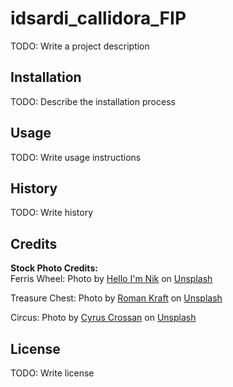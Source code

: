 # idsardi_callidora_FIP

TODO: Write a project description
## Installation
TODO: Describe the installation process
## Usage
TODO: Write usage instructions
## History
TODO: Write history
## Credits
__Stock Photo Credits:__
<br>
Ferris Wheel: Photo by <a href="https://unsplash.com/@helloimnik?utm_source=unsplash&utm_medium=referral&utm_content=creditCopyText">Hello I'm Nik</a> on <a href="https://unsplash.com/s/photos/ferris-wheel?utm_source=unsplash&utm_medium=referral&utm_content=creditCopyText">Unsplash</a>

Treasure Chest: Photo by <a href="https://unsplash.com/@iamromankraft?utm_source=unsplash&utm_medium=referral&utm_content=creditCopyText">Roman Kraft</a> on <a href="https://unsplash.com/s/photos/treasure-chest?utm_source=unsplash&utm_medium=referral&utm_content=creditCopyText">Unsplash</a>

Circus: Photo by <a href="https://unsplash.com/@cys_escapes?utm_source=unsplash&utm_medium=referral&utm_content=creditCopyText">Cyrus Crossan</a> on <a href="https://unsplash.com/s/photos/circus?utm_source=unsplash&utm_medium=referral&utm_content=creditCopyText">Unsplash</a>
  
  
  

## License
TODO: Write license

